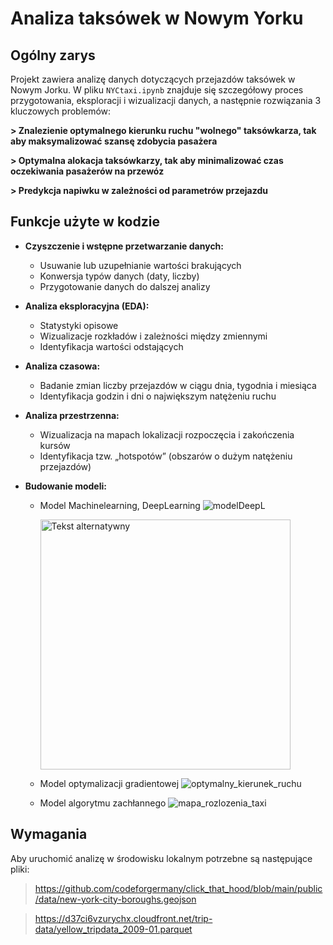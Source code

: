 # Analiza taksówek w Nowym Yorku 

## Ogólny zarys
Projekt zawiera analizę danych dotyczących przejazdów taksówek w Nowym Jorku.
W pliku `NYCtaxi.ipynb` znajduje się szczegółowy proces przygotowania, eksploracji i wizualizacji danych, a następnie rozwiązania 3 kluczowych problemów:

**> Znalezienie optymalnego kierunku ruchu "wolnego" taksówkarza, tak aby maksymalizować szansę zdobycia pasażera**

**> Optymalna alokacja taksówkarzy, tak aby minimalizować czas oczekiwania pasażerów na przewóz**

**> Predykcja napiwku w zależności od parametrów przejazdu**

## Funkcje użyte w kodzie
- **Czyszczenie i wstępne przetwarzanie danych:**  
  - Usuwanie lub uzupełnianie wartości brakujących  
  - Konwersja typów danych (daty, liczby)  
  - Przygotowanie danych do dalszej analizy

- **Analiza eksploracyjna (EDA):**  
  - Statystyki opisowe
  - Wizualizacje rozkładów i zależności między zmiennymi  
  - Identyfikacja wartości odstających

- **Analiza czasowa:**  
  - Badanie zmian liczby przejazdów w ciągu dnia, tygodnia i miesiąca  
  - Identyfikacja godzin i dni o największym natężeniu ruchu

- **Analiza przestrzenna:**  
  - Wizualizacja na mapach lokalizacji rozpoczęcia i zakończenia kursów  
  - Identyfikacja tzw. „hotspotów” (obszarów o dużym natężeniu przejazdów)

- **Budowanie modeli:**  
  - Model Machinelearning, DeepLearning
    ![modelDeepL](https://github.com/user-attachments/assets/6c65908e-6224-4918-9386-eecf02fc484f)

    <img src="[LINK_DO_OBRAZU](https://github.com/user-attachments/assets/6c65908e-6224-4918-9386-eecf02fc484f)" alt="Tekst alternatywny" width="400" />

  - Model optymalizacji gradientowej
    ![optymalny_kierunek_ruchu](https://github.com/user-attachments/assets/c94dae02-af28-4e33-bf08-dc60ef6e2ab1)
  - Model algorytmu zachłannego
    ![mapa_rozlozenia_taxi](https://github.com/user-attachments/assets/0f41924b-76c4-4fed-a768-fa4b2d2186bf)


## Wymagania
Aby uruchomić analizę w środowisku lokalnym potrzebne są następujące pliki:

> https://github.com/codeforgermany/click_that_hood/blob/main/public/data/new-york-city-boroughs.geojson

> https://d37ci6vzurychx.cloudfront.net/trip-data/yellow_tripdata_2009-01.parquet








